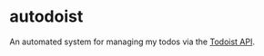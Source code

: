 # autodoist

An automated system for managing my todos via the [Todoist API](https://developer.todoist.com/sync/v7/).
